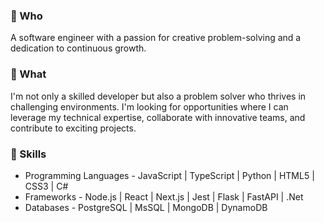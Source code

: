 ### 🌱 Who
A software engineer with a passion for creative problem-solving and a dedication to continuous growth.

### 👯 What
I'm not only a skilled developer but also a problem solver who thrives in challenging environments. I'm looking for opportunities where I can leverage my technical expertise, collaborate with innovative teams, and contribute to exciting projects.

### 💪 Skills
- Programming Languages - JavaScript | TypeScript | Python | HTML5 | CSS3 | C#
- Frameworks - Node.js | React | Next.js | Jest | Flask | FastAPI | .Net
- Databases - PostgreSQL | MsSQL | MongoDB | DynamoDB
  
<!--
**sharonshlee/sharonshlee** is a ✨ _special_ ✨ repository because its `README.md` (this file) appears on your GitHub profile.

Here are some ideas to get you started:

- 🔭 I’m currently working on ...
- 🌱 I’m currently learning ...
- 👯 I’m looking to collaborate on ...
- 🤔 I’m looking for help with ...
- 💬 Ask me about ...
- 📫 How to reach me: ...
- 😄 Pronouns: ...
- ⚡ Fun fact: ...
-->
